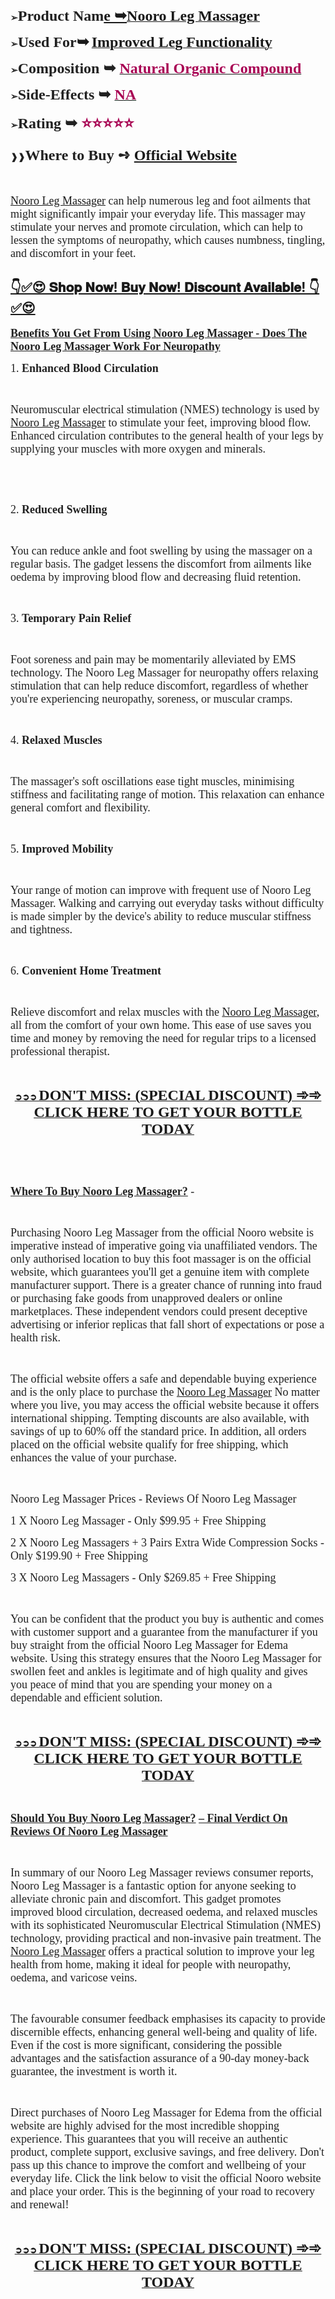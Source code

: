 <p><span style="color: #212121;"><strong>➢</strong><span style="font-size: large;"><strong><span style="font-family: 'Liberation Serif', serif;"><span style="font-size: x-large;">Product Nam<a href="https://besthealthtopic.com/nooro-leg-massager-buy/">e ➥</a></span></span></strong><a href="https://besthealthtopic.com/nooro-leg-massager-buy/"><strong><span style="font-family: 'Liberation Serif', serif;"><span style="font-size: x-large;">Nooro Leg Massager</span></span></strong></a></span></span></p>
<p><span style="color: #212121;"><strong>➢<span style="font-size: large;"><span style="font-family: 'Liberation Serif', serif;"><span style="font-size: x-large;"><strong>Used For</strong></span></span></span></strong></span><strong><span style="font-family: 'Liberation Serif', serif;"><span style="font-size: x-large;"><strong>➥</strong></span></span></strong> <strong><a href="https://besthealthtopic.com/nooro-leg-massager-buy/"><span style="font-family: 'Liberation Serif', serif;"><span style="font-size: x-large;"><strong>Improved Leg Functionality</strong></span></span></a></strong></p>
<p><span style="color: #212121;"><strong>➢</strong><span style="font-family: 'Liberation Serif', serif;"><span style="font-size: large;"><strong><span style="font-size: x-large;"><strong>Composition ➥ </strong></span></strong><strong><a href="https://besthealthtopic.com/nooro-leg-massager-buy/"><span style="color: #a80053;"><span style="font-size: x-large;"><strong>Natural Organic Compound</strong></span></span></a></strong></span></span></span></p>
<p><span style="color: #212121;"><strong>➢</strong><span style="font-family: 'Liberation Serif', serif;"><span style="font-size: large;"><strong><span style="font-size: x-large;"><strong>Side-Effects ➥ </strong></span></strong><strong><a href="https://besthealthtopic.com/nooro-leg-massager-buy/"><span style="color: #a80053;"><span style="font-size: x-large;"><strong>NA</strong></span></span></a></strong></span></span></span></p>
<p><span style="color: #212121;"><strong>➢</strong><span style="font-family: 'Liberation Serif', serif;"><span style="font-size: large;"><strong><span style="font-size: x-large;"><strong>Rating ➥ </strong></span></strong><strong><span style="color: #a80053;"><span style="font-size: x-large;"><strong>⭐⭐⭐⭐⭐</strong></span></span></strong></span></span></span></p>
<p><span style="color: #212121;"><strong>❱❱<span style="font-family: 'Liberation Serif', serif;"><span style="font-size: large;"><span style="font-size: x-large;"><strong>Where to Buy ➺ <a href="https://besthealthtopic.com/nooro-leg-massager-buy/">Official Website</a></strong></span></span></span></strong></span></p>
<p><span style="color: #212121;"><span style="font-family: 'Liberation Serif', serif;"><span style="font-size: large;">&nbsp;</span></span></span></p>
<p><span style="color: #212121;"><span style="font-family: 'Liberation Serif', serif;"><span style="font-size: large;"><a href="https://nooro-leg-massager-buy.company.site/">Nooro Leg Massager</a> can help numerous leg and foot ailments that might significantly impair your everyday life. This massager may stimulate your nerves and promote circulation, which can help to lessen the symptoms of neuropathy, which causes numbness, tingling, and discomfort in your feet.</span></span></span>&nbsp;</p>
<h2><a href="https://besthealthtopic.com/nooro-leg-massager-buy/">👇✅😍&nbsp;𝐒𝐡𝐨𝐩 𝐍𝐨𝐰! 𝐁𝐮𝐲 𝐍𝐨𝐰! 𝐃𝐢𝐬𝐜𝐨𝐮𝐧𝐭 𝐀𝐯𝐚𝐢𝐥𝐚𝐛𝐥𝐞!&nbsp;👇✅😍</a></h2>
<p><span style="color: #212121;"><span style="font-family: 'Liberation Serif', serif;"><span style="font-size: large;"><u><strong>Benefits You Get From Using Nooro Leg Massager - Does The Nooro Leg Massager Work For Neuropathy</strong></u></span></span></span></p>
<p><span style="color: #212121;"><span style="font-family: 'Liberation Serif', serif;"><span style="font-size: large;">1. <strong>Enhanced Blood Circulation</strong> </span></span></span></p>
<p>&nbsp;</p>
<p><span style="color: #212121;"><span style="font-family: 'Liberation Serif', serif;"><span style="font-size: large;">Neuromuscular electrical stimulation (NMES) technology is used by <a href="https://www.facebook.com/GetNooroLegMassager/">Nooro Leg Massager</a> to stimulate your feet, improving blood flow. Enhanced circulation contributes to the general health of your legs by supplying your muscles with more oxygen and minerals.</span></span></span></p>
<p>&nbsp;</p>
<p>&nbsp;</p>
<p><span style="color: #212121;"><span style="font-family: 'Liberation Serif', serif;"><span style="font-size: large;">2. <strong>Reduced Swelling</strong> </span></span></span></p>
<p>&nbsp;</p>
<p><span style="color: #212121;"><span style="font-family: 'Liberation Serif', serif;"><span style="font-size: large;">You can reduce ankle and foot swelling by using the massager on a regular basis. The gadget lessens the discomfort from ailments like oedema by improving blood flow and decreasing fluid retention.</span></span></span></p>
<p>&nbsp;</p>
<p><span style="color: #212121;"><span style="font-family: 'Liberation Serif', serif;"><span style="font-size: large;">3. <strong>Temporary Pain Relief</strong> </span></span></span></p>
<p>&nbsp;</p>
<p><span style="color: #212121;"><span style="font-family: 'Liberation Serif', serif;"><span style="font-size: large;">Foot soreness and pain may be momentarily alleviated by EMS technology. The Nooro Leg Massager for neuropathy offers relaxing stimulation that can help reduce discomfort, regardless of whether you're experiencing neuropathy, soreness, or muscular cramps.</span></span></span></p>
<p>&nbsp;</p>
<p><span style="color: #212121;"><span style="font-family: 'Liberation Serif', serif;"><span style="font-size: large;">4. <strong>Relaxed Muscles</strong> </span></span></span></p>
<p>&nbsp;</p>
<p><span style="color: #212121;"><span style="font-family: 'Liberation Serif', serif;"><span style="font-size: large;">The massager's soft oscillations ease tight muscles, minimising stiffness and facilitating range of motion. This relaxation can enhance general comfort and flexibility.</span></span></span></p>
<p>&nbsp;</p>
<p><span style="color: #212121;"><span style="font-family: 'Liberation Serif', serif;"><span style="font-size: large;">5. <strong>Improved Mobility</strong> </span></span></span></p>
<p>&nbsp;</p>
<p><span style="color: #212121;"><span style="font-family: 'Liberation Serif', serif;"><span style="font-size: large;">Your range of motion can improve with frequent use of Nooro Leg Massager. Walking and carrying out everyday tasks without difficulty is made simpler by the device's ability to reduce muscular stiffness and tightness.</span></span></span></p>
<p>&nbsp;</p>
<p><span style="color: #212121;"><span style="font-family: 'Liberation Serif', serif;"><span style="font-size: large;">6. <strong>Convenient Home Treatment</strong> </span></span></span></p>
<p>&nbsp;</p>
<p><span style="color: #212121;"><span style="font-family: 'Liberation Serif', serif;"><span style="font-size: large;">Relieve discomfort and relax muscles with the <a href="https://teeshopper.in/products/Nooro-Leg-Massager-Legit-Or-HoaxDoes-It-Really-Work">Nooro Leg Massager</a>, all from the comfort of your own home. This ease of use saves you time and money by removing the need for regular trips to a licensed professional therapist.</span></span></span></p>
<p>&nbsp;</p>
<p align="center"><span style="color: #212121;"><u><strong><a href="https://besthealthtopic.com/nooro-leg-massager-buy/">➲➲➲ <span style="font-family: 'Liberation Serif', serif;"><span style="font-size: large;"><strong><span style="font-size: x-large;">DON'T MISS: (SPECIAL DISCOUNT) ➾➾ CLICK HERE TO GET YOUR BOTTLE TODAY</span></strong></span></span></a></strong></u></span></p>
<p>&nbsp;</p>
<p>&nbsp;</p>
<p><span style="color: #212121;"><span style="font-family: 'Liberation Serif', serif;"><span style="font-size: large;"><u><strong>Where To Buy Nooro Leg Massager?</strong></u> - </span></span></span></p>
<p>&nbsp;</p>
<p><span style="color: #212121;"><span style="font-family: 'Liberation Serif', serif;"><span style="font-size: large;">Purchasing Nooro Leg Massager from the official Nooro website is imperative instead of imperative going via unaffiliated vendors. The only authorised location to buy this foot massager is on the official website, which guarantees you'll get a genuine item with complete manufacturer support. There is a greater chance of running into fraud or purchasing fake goods from unapproved dealers or online marketplaces. These independent vendors could present deceptive advertising or inferior replicas that fall short of expectations or pose a health risk.</span></span></span></p>
<p>&nbsp;</p>
<p><span style="color: #212121;"><span style="font-family: 'Liberation Serif', serif;"><span style="font-size: large;">The official website offers a safe and dependable buying experience and is the only place to purchase the <a href="https://nooro-leg-massager-price.company.site/">Nooro Leg Massager</a> No matter where you live, you may access the official website because it offers international shipping. Tempting discounts are also available, with savings of up to 60% off the standard price. In addition, all orders placed on the official website qualify for free shipping, which enhances the value of your purchase.</span></span></span></p>
<p>&nbsp;</p>
<p><span style="color: #212121;"><span style="font-family: 'Liberation Serif', serif;"><span style="font-size: large;">Nooro Leg Massager Prices - Reviews Of Nooro Leg Massager</span></span></span></p>
<p><span style="color: #212121;"><span style="font-family: 'Liberation Serif', serif;"><span style="font-size: large;">1 X Nooro Leg Massager - Only $99.95 + Free Shipping</span></span></span></p>
<p><span style="color: #212121;"><span style="font-family: 'Liberation Serif', serif;"><span style="font-size: large;">2 X Nooro Leg Massagers + 3 Pairs Extra Wide Compression Socks - Only $199.90 + Free Shipping</span></span></span></p>
<p><span style="color: #212121;"><span style="font-family: 'Liberation Serif', serif;"><span style="font-size: large;">3 X Nooro Leg Massagers - Only $269.85 + Free Shipping</span></span></span></p>
<p>&nbsp;</p>
<p><span style="color: #212121;"><span style="font-family: 'Liberation Serif', serif;"><span style="font-size: large;">You can be confident that the product you buy is authentic and comes with customer support and a guarantee from the manufacturer if you buy straight from the official Nooro Leg Massager for Edema website. Using this strategy ensures that the Nooro Leg Massager for swollen feet and ankles is legitimate and of high quality and gives you peace of mind that you are spending your money on a dependable and efficient solution.</span></span></span></p>
<p>&nbsp;</p>
<p align="center"><span style="color: #212121;"><u><strong><a href="https://besthealthtopic.com/nooro-leg-massager-buy/">➲➲➲ <span style="font-family: 'Liberation Serif', serif;"><span style="font-size: large;"><strong><span style="font-size: x-large;">DON'T MISS: (SPECIAL DISCOUNT) ➾➾ CLICK HERE TO GET YOUR BOTTLE TODAY</span></strong></span></span></a></strong></u></span></p>
<p>&nbsp;</p>
<p><span style="color: #212121;"><span style="font-family: 'Liberation Serif', serif;"><span style="font-size: large;"><u><strong>Should You Buy Nooro Leg Massager?</strong></u> <u><strong>&ndash; Final Verdict On Reviews Of Nooro Leg Massager</strong></u></span></span></span></p>
<p>&nbsp;</p>
<p><span style="color: #212121;"><span style="font-family: 'Liberation Serif', serif;"><span style="font-size: large;">In summary of our Nooro Leg Massager reviews consumer reports, Nooro Leg Massager is a fantastic option for anyone seeking to alleviate chronic pain and discomfort. This gadget promotes improved blood circulation, decreased oedema, and relaxed muscles with its sophisticated Neuromuscular Electrical Stimulation (NMES) technology, providing practical and non-invasive pain treatment. The <a href="https://groups.google.com/g/nooro-leg-massager/c/Nx3ECuh-ICc">Nooro Leg Massager</a> offers a practical solution to improve your leg health from home, making it ideal for people with neuropathy, oedema, and varicose veins.</span></span></span></p>
<p>&nbsp;</p>
<p><span style="color: #212121;"><span style="font-family: 'Liberation Serif', serif;"><span style="font-size: large;">The favourable consumer feedback emphasises its capacity to provide discernible effects, enhancing general well-being and quality of life. Even if the cost is more significant, considering the possible advantages and the satisfaction assurance of a 90-day money-back guarantee, the investment is worth it. </span></span></span></p>
<p>&nbsp;</p>
<p><span style="color: #212121;"><span style="font-family: 'Liberation Serif', serif;"><span style="font-size: large;">Direct purchases of Nooro Leg Massager for Edema from the official website are highly advised for the most incredible shopping experience. This guarantees that you will receive an authentic product, complete support, exclusive savings, and free delivery. Don't pass up this chance to improve the comfort and wellbeing of your everyday life. Click the link below to visit the official Nooro website and place your order. This is the beginning of your road to recovery and renewal!</span></span></span></p>
<p lang="en-GB">&nbsp;</p>
<p align="center"><span style="color: #212121;"><u><strong><a href="https://besthealthtopic.com/nooro-leg-massager-buy/">➲➲➲ <span style="font-family: 'Liberation Serif', serif;"><span style="font-size: large;"><strong><span style="font-size: x-large;">DON'T MISS: (SPECIAL DISCOUNT) ➾➾ CLICK HERE TO GET YOUR BOTTLE TODAY</span></strong></span></span></a></strong></u></span></p>
